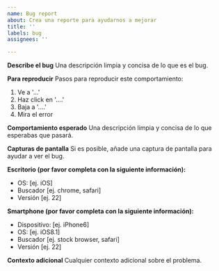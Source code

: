 ```yaml
---
name: Bug report
about: Crea una reporte para ayudarnos a mejorar
title: ''
labels: bug
assignees: ''

---
```


**Describe el bug**
Una descripción limpia y concisa de lo que es el bug.

**Para reproducir**
Pasos para reproducir este comportamiento:
1. Ve a '...'
2. Haz click en '....'
3. Baja a '....'
4. Mira el error

**Comportamiento esperado**
Una descripción limpia y concisa de lo que esperabas que pasará.

**Capturas de pantalla**
Si es posible, añade una captura de pantalla para ayudar a ver el bug.

**Escritorio (por favor completa con la siguiente información):**
 - OS: [ej. iOS]
 - Buscador [ej. chrome, safari]
 - Versión [ej. 22]

**Smartphone (por favor completa con la siguiente información):**
 - Dispositivo: [ej. iPhone6]
 - OS: [ej. iOS8.1]
 - Buscador [ej. stock browser, safari]
 - Versión [ej. 22]

**Contexto adicional**
Cualquier contexto adicional sobre el problema.
